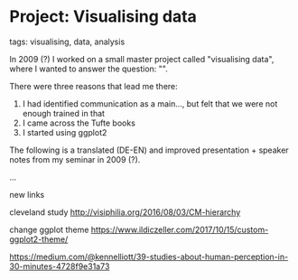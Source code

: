 # Project: Visualising data

tags: visualising, data, analysis

In 2009 (?) I worked on a small master project called "visualising data", where I wanted to answer the question: "". 

There were three reasons that lead me there: 
1. I had identified communication as a main..., but felt that we were not enough trained in that
2. I came across the Tufte books
3. I started using ggplot2

The following is a translated (DE-EN) and improved presentation + speaker notes from my seminar in 2009 (?). 


... 


new links

cleveland study
http://visiphilia.org/2016/08/03/CM-hierarchy

change ggplot theme
https://www.ildiczeller.com/2017/10/15/custom-ggplot2-theme/

https://medium.com/@kennelliott/39-studies-about-human-perception-in-30-minutes-4728f9e31a73
